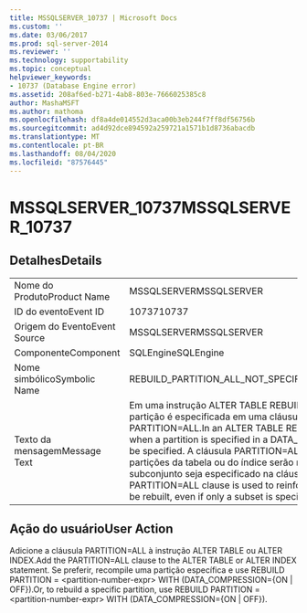 ```yaml
---
title: MSSQLSERVER_10737 | Microsoft Docs
ms.custom: ''
ms.date: 03/06/2017
ms.prod: sql-server-2014
ms.reviewer: ''
ms.technology: supportability
ms.topic: conceptual
helpviewer_keywords:
- 10737 (Database Engine error)
ms.assetid: 208af6ed-b271-4ab8-803e-7666025385c8
author: MashaMSFT
ms.author: mathoma
ms.openlocfilehash: df8a4de014552d3aca00b3eb244f7ff8df56756b
ms.sourcegitcommit: ad4d92dce894592a259721a1571b1d8736abacdb
ms.translationtype: MT
ms.contentlocale: pt-BR
ms.lasthandoff: 08/04/2020
ms.locfileid: "87576445"
---
```

# <a name="mssqlserver_10737"></a><span data-ttu-id="bb33a-102">MSSQLSERVER_10737</span><span class="sxs-lookup"><span data-stu-id="bb33a-102">MSSQLSERVER_10737</span></span>
    
## <a name="details"></a><span data-ttu-id="bb33a-103">Detalhes</span><span class="sxs-lookup"><span data-stu-id="bb33a-103">Details</span></span>  
  
|||  
|-|-|  
|<span data-ttu-id="bb33a-104">Nome do Produto</span><span class="sxs-lookup"><span data-stu-id="bb33a-104">Product Name</span></span>|<span data-ttu-id="bb33a-105">MSSQLSERVER</span><span class="sxs-lookup"><span data-stu-id="bb33a-105">MSSQLSERVER</span></span>|  
|<span data-ttu-id="bb33a-106">ID do evento</span><span class="sxs-lookup"><span data-stu-id="bb33a-106">Event ID</span></span>|<span data-ttu-id="bb33a-107">10737</span><span class="sxs-lookup"><span data-stu-id="bb33a-107">10737</span></span>|  
|<span data-ttu-id="bb33a-108">Origem do Evento</span><span class="sxs-lookup"><span data-stu-id="bb33a-108">Event Source</span></span>|<span data-ttu-id="bb33a-109">MSSQLSERVER</span><span class="sxs-lookup"><span data-stu-id="bb33a-109">MSSQLSERVER</span></span>|  
|<span data-ttu-id="bb33a-110">Componente</span><span class="sxs-lookup"><span data-stu-id="bb33a-110">Component</span></span>|<span data-ttu-id="bb33a-111">SQLEngine</span><span class="sxs-lookup"><span data-stu-id="bb33a-111">SQLEngine</span></span>|  
|<span data-ttu-id="bb33a-112">Nome simbólico</span><span class="sxs-lookup"><span data-stu-id="bb33a-112">Symbolic Name</span></span>|<span data-ttu-id="bb33a-113">REBUILD_PARTITION_ALL_NOT_SPECIFIED</span><span class="sxs-lookup"><span data-stu-id="bb33a-113">REBUILD_PARTITION_ALL_NOT_SPECIFIED</span></span>|  
|<span data-ttu-id="bb33a-114">Texto da mensagem</span><span class="sxs-lookup"><span data-stu-id="bb33a-114">Message Text</span></span>|<span data-ttu-id="bb33a-115">Em uma instrução ALTER TABLE REBUILD ou ALTER INDEX REBUILD, quando uma partição é especificada em uma cláusula DATA_COMPRESSION, especifique PARTITION=ALL.</span><span class="sxs-lookup"><span data-stu-id="bb33a-115">In an ALTER TABLE REBUILD or ALTER INDEX REBUILD statement, when a partition is specified in a DATA_COMPRESSION clause, PARTITION=ALL must be specified.</span></span> <span data-ttu-id="bb33a-116">A cláusula PARTITION=ALL é usada para reforçar que todas as partições da tabela ou do índice serão reconstruídas, mesmo que apenas um subconjunto seja especificado na cláusula DATA_COMPRESSION.</span><span class="sxs-lookup"><span data-stu-id="bb33a-116">The PARTITION=ALL clause is used to reinforce that all partitions of the table or index will be rebuilt, even if only a subset is specified in the DATA_COMPRESSION clause.</span></span>|  
  
## <a name="user-action"></a><span data-ttu-id="bb33a-117">Ação do usuário</span><span class="sxs-lookup"><span data-stu-id="bb33a-117">User Action</span></span>  
 <span data-ttu-id="bb33a-118">Adicione a cláusula PARTITION=ALL à instrução ALTER TABLE ou ALTER INDEX.</span><span class="sxs-lookup"><span data-stu-id="bb33a-118">Add the PARTITION=ALL clause to the ALTER TABLE or ALTER INDEX statement.</span></span> <span data-ttu-id="bb33a-119">Se preferir, recompile uma partição específica e use REBUILD PARTITION = \<partition-number-expr> WITH (DATA_COMPRESSION={ON | OFF}).</span><span class="sxs-lookup"><span data-stu-id="bb33a-119">Or, to rebuild a specific partition, use REBUILD PARTITION = \<partition-number-expr> WITH (DATA_COMPRESSION={ON | OFF}).</span></span>  
  
  
